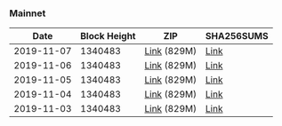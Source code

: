 ### Mainnet

|    Date    | Block Height | ZIP | SHA256SUMS |
| ---------- | ------------ | --- | ---------- |
| 2019-11-07 | 1340483 | [Link](https://s3-ap-southeast-2.amazonaws.com/ion-bootstrap/mainnet/2019-11-07/bootstrap.dat.zip) (829M) | [Link](https://s3-ap-southeast-2.amazonaws.com/ion-bootstrap/mainnet/2019-11-07/SHA256SUMS) |
| 2019-11-06 | 1340483 | [Link](https://s3-ap-southeast-2.amazonaws.com/ion-bootstrap/mainnet/2019-11-06/bootstrap.dat.zip) (829M) | [Link](https://s3-ap-southeast-2.amazonaws.com/ion-bootstrap/mainnet/2019-11-06/SHA256SUMS) |
| 2019-11-05 | 1340483 | [Link](https://s3-ap-southeast-2.amazonaws.com/ion-bootstrap/mainnet/2019-11-05/bootstrap.dat.zip) (829M) | [Link](https://s3-ap-southeast-2.amazonaws.com/ion-bootstrap/mainnet/2019-11-05/SHA256SUMS) |
| 2019-11-04 | 1340483 | [Link](https://s3-ap-southeast-2.amazonaws.com/ion-bootstrap/mainnet/2019-11-04/bootstrap.dat.zip) (829M) | [Link](https://s3-ap-southeast-2.amazonaws.com/ion-bootstrap/mainnet/2019-11-04/SHA256SUMS) |
| 2019-11-03 | 1340483 | [Link](https://s3-ap-southeast-2.amazonaws.com/ion-bootstrap/mainnet/2019-11-03/bootstrap.dat.zip) (829M) | [Link](https://s3-ap-southeast-2.amazonaws.com/ion-bootstrap/mainnet/2019-11-03/SHA256SUMS) |
